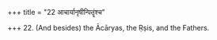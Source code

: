 +++
title = "22 आचार्यानृषीन्पितॄंश्च"

+++
22. (And besides) the Ācāryas, the Ṛṣis, and the Fathers.
